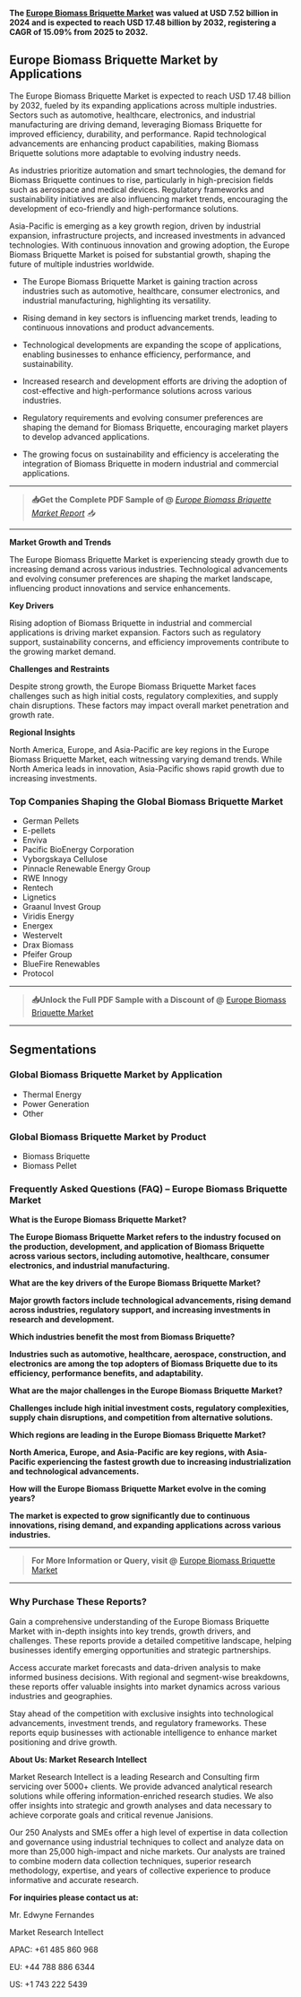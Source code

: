 <p><strong>The <a href="https://www.marketresearchintellect.com/download-sample/?rid=447021&amp;utm_source=Pulse-April-Europe&amp;utm_medium=852">Europe Biomass Briquette Market</a> was valued at USD 7.52 billion in 2024 and is expected to reach USD 17.48 billion by 2032, registering a CAGR of 15.09% from 2025 to 2032.</strong></p><h2>Europe Biomass Briquette Market by Applications&nbsp;</h2><p><p>The Europe Biomass Briquette Market is expected to reach USD 17.48 billion by 2032, fueled by its expanding applications across multiple industries. Sectors such as automotive, healthcare, electronics, and industrial manufacturing are driving demand, leveraging Biomass Briquette for improved efficiency, durability, and performance. Rapid technological advancements are enhancing product capabilities, making Biomass Briquette solutions more adaptable to evolving industry needs.</p><p>As industries prioritize automation and smart technologies, the demand for Biomass Briquette continues to rise, particularly in high-precision fields such as aerospace and medical devices. Regulatory frameworks and sustainability initiatives are also influencing market trends, encouraging the development of eco-friendly and high-performance solutions.</p><p>Asia-Pacific is emerging as a key growth region, driven by industrial expansion, infrastructure projects, and increased investments in advanced technologies. With continuous innovation and growing adoption, the Europe Biomass Briquette Market is poised for substantial growth, shaping the future of multiple industries worldwide.</p></p><ul><li><p>The Europe Biomass Briquette Market is gaining traction across industries such as automotive, healthcare, consumer electronics, and industrial manufacturing, highlighting its versatility.</p></li><li><p>Rising demand in key sectors is influencing market trends, leading to continuous innovations and product advancements.</p></li><li><p>Technological developments are expanding the scope of applications, enabling businesses to enhance efficiency, performance, and sustainability.</p></li><li><p>Increased research and development efforts are driving the adoption of cost-effective and high-performance solutions across various industries.</p></li><li><p>Regulatory requirements and evolving consumer preferences are shaping the demand for Biomass Briquette, encouraging market players to develop advanced applications.</p></li><li><p>The growing focus on sustainability and efficiency is accelerating the integration of Biomass Briquette in modern industrial and commercial applications.</p></li></ul><hr /><blockquote><p><strong><span class="font-[700]">📥Get the Complete PDF Sample of @ </span></strong><em><span class="font-[700]"><a href="https://www.marketresearchintellect.com/download-sample/?rid=447021&amp;utm_source=Pulse-April-Europe&amp;utm_medium=852" target="_blank" data-tracking-control-name="article-ssr-frontend-pulse_little-text-block" data-tracking-will-navigate="" data-test-link="">Europe Biomass Briquette Market Report</a>&nbsp;📥</span></em></p></blockquote><hr /><p class="" data-start="77" data-end="360"><strong data-start="77" data-end="105">Market Growth and Trends</strong></p><p class="" data-start="77" data-end="360">The Europe Biomass Briquette Market is experiencing steady growth due to increasing demand across various industries. Technological advancements and evolving consumer preferences are shaping the market landscape, influencing product innovations and service enhancements.</p><p class="" data-start="362" data-end="606"><strong data-start="362" data-end="377">Key Drivers</strong></p><p class="" data-start="362" data-end="606">Rising adoption of Biomass Briquette in industrial and commercial applications is driving market expansion. Factors such as regulatory support, sustainability concerns, and efficiency improvements contribute to the growing market demand.</p><p class="" data-start="608" data-end="849"><strong data-start="608" data-end="637">Challenges and Restraints</strong></p><p class="" data-start="608" data-end="849">Despite strong growth, the Europe Biomass Briquette Market faces challenges such as high initial costs, regulatory complexities, and supply chain disruptions. These factors may impact overall market penetration and growth rate.</p><p class="" data-start="851" data-end="1095"><strong data-start="851" data-end="872">Regional Insights</strong></p><p class="" data-start="851" data-end="1095">North America, Europe, and Asia-Pacific are key regions in the Europe Biomass Briquette Market, each witnessing varying demand trends. While North America leads in innovation, Asia-Pacific shows rapid growth due to increasing investments.</p><p><h3>Top Companies Shaping the Global Biomass Briquette Market </h3><ul><li>German Pellets</li><li>E-pellets</li><li>Enviva</li><li>Pacific BioEnergy Corporation</li><li>Vyborgskaya Cellulose</li><li>Pinnacle Renewable Energy Group</li><li>RWE Innogy</li><li>Rentech</li><li>Lignetics</li><li>Graanul Invest Group</li><li>Viridis Energy</li><li>Energex</li><li>Westervelt</li><li>Drax Biomass</li><li>Pfeifer Group</li><li>BlueFire Renewables</li><li>Protocol</li></ul></p><hr /><blockquote><p><strong>📥Unlock the Full PDF Sample with a Discount of @</strong> <a href="https://www.marketresearchintellect.com/ask-for-discount/?rid=447021&amp;utm_source=Pulse-April-Europe&amp;utm_medium=852">Europe Biomass Briquette Market</a></p></blockquote><hr /><p><h2>Segmentations</h2><h3>Global Biomass Briquette Market by Application</h3><ul><li>Thermal Energy</li><li>Power Generation</li><li>Other</li></ul><h3>Global Biomass Briquette Market by Product</h3><ul><li>Biomass Briquette</li><li>Biomass Pellet</li></ul></p><h3><strong>Frequently Asked Questions (FAQ) &ndash; Europe Biomass Briquette Market</strong></h3><p><strong>What is the Europe Biomass Briquette Market?</strong></p><p><strong>The Europe Biomass Briquette Market refers to the industry focused on the production, development, and application of Biomass Briquette across various sectors, including automotive, healthcare, consumer electronics, and industrial manufacturing.</strong></p><p><strong>What are the key drivers of the Europe Biomass Briquette Market?</strong></p><p><strong>Major growth factors include technological advancements, rising demand across industries, regulatory support, and increasing investments in research and development.</strong></p><p><strong>Which industries benefit the most from Biomass Briquette?</strong></p><p><strong>Industries such as automotive, healthcare, aerospace, construction, and electronics are among the top adopters of Biomass Briquette due to its efficiency, performance benefits, and adaptability.</strong></p><p><strong>What are the major challenges in the Europe Biomass Briquette Market?</strong></p><p><strong>Challenges include high initial investment costs, regulatory complexities, supply chain disruptions, and competition from alternative solutions.</strong></p><p><strong>Which regions are leading in the Europe Biomass Briquette Market?</strong></p><p><strong>North America, Europe, and Asia-Pacific are key regions, with Asia-Pacific experiencing the fastest growth due to increasing industrialization and technological advancements.</strong></p><p><strong>How will the Europe Biomass Briquette Market evolve in the coming years?</strong></p><p><strong>The market is expected to grow significantly due to continuous innovations, rising demand, and expanding applications across various industries.</strong></p><hr /><blockquote><p><span class="font-[700]"><strong>For More Information or Query, visit&nbsp;@</strong>&nbsp;</span><span class="font-[700]"><a href="https://www.marketresearchintellect.com/product/global-biomass-briquette-market-size-and-forecast/?utm_source=Linkedin&utm_medium=852" target="_blank" data-tracking-control-name="article-ssr-frontend-pulse_little-text-block" data-tracking-will-navigate="" data-test-link="">Europe Biomass Briquette Market</a></span></p></blockquote><hr /><h3><strong data-start="0" data-end="31">Why Purchase These Reports?</strong></h3><p class="" data-start="35" data-end="297">Gain a comprehensive understanding of the Europe Biomass Briquette Market with in-depth insights into key trends, growth drivers, and challenges. These reports provide a detailed competitive landscape, helping businesses identify emerging opportunities and strategic partnerships.</p><p class="" data-start="299" data-end="540">Access accurate market forecasts and data-driven analysis to make informed business decisions. With regional and segment-wise breakdowns, these reports offer valuable insights into market dynamics across various industries and geographies.</p><p class="" data-start="542" data-end="784">Stay ahead of the competition with exclusive insights into technological advancements, investment trends, and regulatory frameworks. These reports equip businesses with actionable intelligence to enhance market positioning and drive growth.</p><p><strong><span class="font-[700]">About Us: Market Research Intellect</span></strong></p><p><span class="">Market Research Intellect is a leading Research and Consulting firm servicing over 5000+ clients. We provide advanced analytical research solutions while offering information-enriched research studies.&nbsp;</span>We also offer insights into strategic and growth analyses and data necessary to achieve corporate goals and critical revenue Janisions.</p><p><span class="">Our 250 Analysts and SMEs offer a high level of expertise in data collection and governance using industrial techniques to collect and analyze data on more than 25,000 high-impact and niche markets. Our analysts are trained to combine modern data collection techniques, superior research methodology, expertise, and years of collective experience to produce informative and accurate research.</span></p><p><strong>For inquiries please contact us at:</strong></p><p>Mr. Edwyne Fernandes</p><p>Market Research Intellect</p><p>APAC: +61 485 860 968</p><p>EU: +44 788 886 6344</p><p>US: +1 743 222 5439</p>